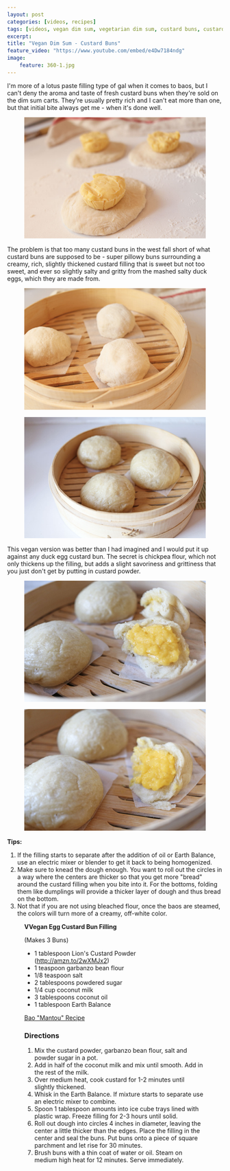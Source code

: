 ```yaml
---
layout: post
categories: [videos, recipes]
tags: [videos, vegan dim sum, vegetarian dim sum, custard buns, custard baos, bao]
excerpt:
title: "Vegan Dim Sum - Custard Buns"
feature_video: "https://www.youtube.com/embed/e4Dw7184ndg" 
image:
    feature: 360-1.jpg
---
```


I'm more of a lotus paste filling type of gal when it comes to baos, but I can't deny the aroma and taste of fresh custard buns when they're sold on the dim sum carts.  They're usually pretty rich and I can't eat more than one, but that initial bite always get me - when it's done well.

<figure>
    <img src="/images/360-3.jpg">
</figure>

The problem is that too many custard buns in the west fall short of what custard buns are supposed to be - super pillowy buns surrounding a creamy, rich, slightly thickened custard filling that is sweet but not too sweet, and ever so slightly salty and gritty from the mashed salty duck eggs, which they are made from. 

<figure>
    <img src="/images/360-4.jpg">
</figure>

<figure>
    <img src="/images/360-5.jpg">
</figure>

This vegan version was better than I had imagined and I would put it up against any duck egg custard bun.  The secret is chickpea flour, which not only thickens up the filling, but adds a slight savoriness and grittiness that you just don't get by putting in custard powder.

<figure>
    <img src="/images/360-6.jpg">
</figure>

<figure>
    <img src="/images/360-1.jpg">
</figure>

__Tips:__

1. If the filling starts to separate after the addition of oil or Earth Balance, use an electric mixer or blender to get it back to being homogenized.
2. Make sure to knead the dough enough.  You want to roll out the circles in a way where the centers are thicker so that you get more "bread" around the custard filling when you bite into it.  For the bottoms, folding them like dumplings will provide a thicker layer of dough and thus bread on the bottom.
3. Not that if you are not using bleached flour, once the baos are steamed, the colors will turn more of a creamy, off-white color.



<figure class="ingredients" markdown="1">

__VVegan Egg Custard Bun Filling__ 

(Makes 3 Buns)

- 1 tablespoon Lion's Custard Powder (http://amzn.to/2wXMJx2)
- 1 teaspoon garbanzo bean flour
- 1/8 teaspoon salt 
- 2 tablespoons powdered sugar
- 1/4 cup coconut milk
- 3 tablespoons coconut oil
- 1 tablespoon Earth Balance

[Bao "Mantou" Recipe](https://www.youtube.com/watch?v=oIP84ms5qf4)
</figure>

<figure class="directions" markdown="1">

### Directions

1. Mix the custard powder, garbanzo bean flour, salt and powder sugar in a pot.
2. Add in half of the coconut milk and mix until smooth.  Add in the rest of the milk.
3. Over medium heat, cook custard for 1-2 minutes until slightly thickened.
4. Whisk in the Earth Balance.  If mixture starts to separate use an electric mixer to combine.
5. Spoon 1 tablespoon amounts into ice cube trays lined with plastic wrap.  Freeze filling for 2-3 hours until solid.
6. Roll out dough into circles 4 inches in diameter, leaving the center a little thicker than the edges.  Place the filling in the center and seal the buns.  Put buns onto a piece of square parchment and let rise for 30 minutes.
6. Brush buns with a thin coat of water or oil.  Steam on medium high heat for 12 minutes.  Serve immediately.

</figure>